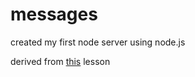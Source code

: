 # messages

created my first node server using node.js

derived from [this](http://frontend.turing.io/lessons/module-4/node-prework.html) lesson
